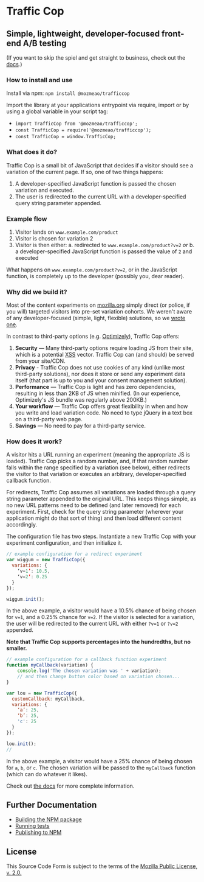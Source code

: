 # Traffic Cop

## Simple, lightweight, developer-focused front-end A/B testing

(If you want to skip the spiel and get straight to business, check out the [docs](https://github.com/mozmeao/trafficcop/blob/main/documentation.md).)

### How to install and use

Install via npm: `npm install @mozmeao/trafficcop`

Import the library at your applications entrypoint via require, import or by using a global variable in your script tag:

-   `import TrafficCop from '@mozmeao/trafficcop';`
-   `const TrafficCop = require('@mozmeao/trafficcop');`
-   `const TrafficCop = window.TrafficCop;`

### What does it do?

Traffic Cop is a small bit of JavaScript that decides if a visitor should see a variation of the current page. If so, one of two things happens:

1. A developer-specified JavaScript function is passed the chosen variation and executed.
2. The user is redirected to the current URL with a developer-specified query string parameter appended.

### Example flow

1. Visitor lands on `www.example.com/product`
2. Visitor is chosen for variation 2
3. Visitor is then either:
   a. redirected to `www.example.com/product?v=2` _or_
   b. a developer-specified JavaScript function is passed the value of `2` and executed

What happens on `www.example.com/product?v=2`, or in the JavaScript function, is completely up to the developer (possibly you, dear reader).

### Why did we build it?

Most of the content experiments on [mozilla.org](https://www.mozilla.org) simply direct (or police, if you will) targeted visitors into pre-set variation cohorts. We weren't aware of any developer-focused (simple, light, flexible) solutions, so we [wrote one](https://frinkiac.com/caption/S10E13/653685).

In contrast to third-party options (e.g. [Optimizely](https://www.optimizely.com/)), Traffic Cop offers:

1. **Security** — Many third-party options require loading JS from their site, which is a potential [XSS](https://en.wikipedia.org/wiki/Cross-site_scripting) vector. Traffic Cop can (and should) be served from your site/CDN.
2. **Privacy** - Traffic Cop does not use cookies of any kind (unlike most third-party solutions), nor does it store or send any experiment data itself (that part is up to you and your consent management solution).
3. **Performance** — Traffic Cop is light and has zero dependencies, resulting in less than 2KB of JS when minified. (In our experience, Optimizely's JS bundle was regularly above 200KB.)
4. **Your workflow** — Traffic Cop offers great flexibility in when and how you write and load variation code. No need to type jQuery in a text box on a third-party web page.
5. **Savings** — No need to pay for a third-party service.

### How does it work?

A visitor hits a URL running an experiment (meaning the appropriate JS is loaded). Traffic Cop picks a random number, and, if that random number falls within the range specified by a variation (see below), either redirects the visitor to that variation or executes an arbitrary, developer-specified callback function.

For redirects, Traffic Cop assumes all variations are loaded through a query string parameter appended to the original URL. This keeps things simple, as no new URL patterns need to be defined (and later removed) for each experiment. First, check for the query string parameter (wherever your application might do that sort of thing) and then load different content accordingly.

The configuration file has two steps. Instantiate a new Traffic Cop with your experiment configuration, and then initialize it.

```javascript
// example configuration for a redirect experiment
var wiggum = new TrafficCop({
  variations: {
    ‘v=1’: 10.5,
    ‘v=2’: 0.25
  }
});

wiggum.init();
```

In the above example, a visitor would have a 10.5% chance of being chosen for `v=1`, and a 0.25% chance for `v=2`. If the visitor is selected for a variation, the user will be redirected to the current URL with either `?v=1` or `?v=2` appended.

**Note that Traffic Cop supports percentages into the hundredths, but no smaller.**

```javascript
// example configuration for a callback function experiment
function myCallback(variation) {
    console.log('The chosen variation was ' + variation);
    // and then change button color based on variation chosen...
}

var lou = new TrafficCop({
  customCallback: myCallback,
  variations: {
    ‘a’: 25,
    ‘b’: 25,
    'c': 25
  }
});

lou.init();
//
```

In the above example, a visitor would have a 25% chance of being chosen for `a`, `b`, or `c`. The chosen variation will be passed to the `myCallback` function (which can do whatever it likes).

Check out [the docs](./documentation.md) for more complete information.

## Further Documentation

-   [Building the NPM package](docs/#building-the-npm-package)
-   [Running tests](docs/#running-tests)
-   [Publishing to NPM](docs/#publishing-to-npm)

## License

This Source Code Form is subject to the terms of the [Mozilla Public
License, v. 2.0.](http://mozilla.org/MPL/2.0/)
